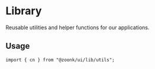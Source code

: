 # Library

Reusable utilities and helper functions for our applications.

## Usage

```tsx
import { cn } from "@zoonk/ui/lib/utils";
```
